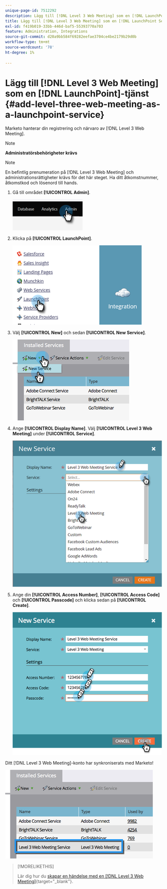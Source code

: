 ```yaml
---
unique-page-id: 7512292
description: Lägg till [!DNL Level 3 Web Meeting] som en [!DNL LaunchPoint] tjänst - Marketo Docs - produktdokumentation
title: Lägg till [!DNL Level 3 Web Meeting] som en [!DNL LaunchPoint Service]
exl-id: f419b019-33bb-446d-baf5-55393770a703
feature: Administration, Integrations
source-git-commit: d20a9bb584f69282eefae3704ce4be2179b29d0b
workflow-type: tm+mt
source-wordcount: '78'
ht-degree: 1%

---
```


# Lägg till [!DNL Level 3 Web Meeting] som en [!DNL LaunchPoint]-tjänst {#add-level-three-web-meeting-as-a-launchpoint-service}

Marketo hanterar din registrering och närvaro av [!DNL Level 3 Web Meeting].

>[!NOTE]
>
>**Administratörsbehörigheter krävs**

>[!NOTE]
>
>En befintlig prenumeration på [!DNL Level 3 Web Meeting] och administrationsrättigheter krävs för det här steget. Ha ditt åtkomstnummer, åtkomstkod och lösenord till hands.

1. Gå till området **[!UICONTROL Admin]**.

   ![](assets/add-level-three-web-meeting-as-a-launchpoint-service-1.png)

1. Klicka på **[!UICONTROL LaunchPoint]**.

   ![](assets/add-level-three-web-meeting-as-a-launchpoint-service-2.png)

1. Välj **[!UICONTROL New]** och sedan **[!UICONTROL New Service]**.

   ![](assets/add-level-three-web-meeting-as-a-launchpoint-service-3.png)

1. Ange **[!UICONTROL Display Name]**. Välj **[!UICONTROL Level 3 Web Meeting]** under **[!UICONTROL Service]**.

   ![](assets/add-level-three-web-meeting-as-a-launchpoint-service-4.png)

1. Ange din **[!UICONTROL Access Number]**, **[!UICONTROL Access Code]** och **[!UICONTROL Passcode]** och klicka sedan på **[!UICONTROL Create]**.

   ![](assets/add-level-three-web-meeting-as-a-launchpoint-service-5.png)

Ditt [!DNL Level 3 Web Meeting]-konto har synkroniserats med Marketo!

![](assets/add-level-three-web-meeting-as-a-launchpoint-service-6.png)

>[!MORELIKETHIS]
>
>Lär dig hur du [skapar en händelse med en [!DNL Level 3 Web Meeting]](/help/marketo/product-docs/demand-generation/events/create-an-event/create-an-event-with-level-3-web-meeting.md){target="_blank"}.
